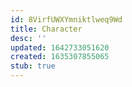 ```yaml
---
id: 8VirfUWXYmniktlweq9Wd
title: Character
desc: ''
updated: 1642733051620
created: 1635307855065
stub: true
---
```



